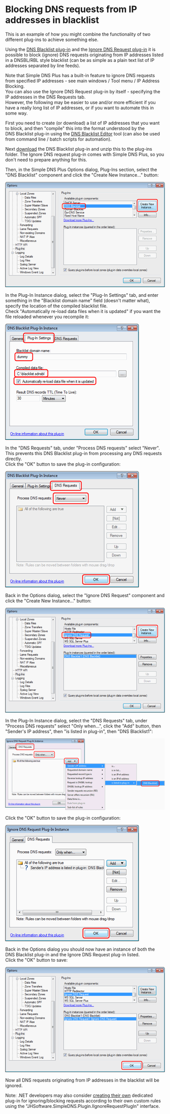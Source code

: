﻿---
category: 8
frontpage: false
comments: true
created-utc: 2019-01-01
modified-utc: 2019-01-01
---
# Blocking DNS requests from IP addresses in blacklist

This is an example of how you might combine the functionality of two different plug-ins to achieve something else.  

Using the [DNS Blacklist plug-in](https://simpledns.plus/plugin-blacklist) and the [Ignore DNS Request plug-in](https://simpledns.plus/plugin-ignorereq) it is possible to block (ignore) DNS requests originating from IP addresses listed in a DNSBL/RBL style blacklist (can be as simple as a plain text list of IP addresses separated by line feeds).  

Note that Simple DNS Plus has a built-in feature to ignore DNS requests from specified IP addresses - see main windows / Tool menu / IP Address Blocking.  
You can also use the Ignore DNS Request plug-in by itself - specifying the IP addresses in the DNS Requests tab.  
However, the following may be easier to use and/or more efficient if you have a really long list of IP addresses, or if you want to automate this in some way.  

First you need to create (or download) a list of IP addresses that you want to block, and then "compile" this into the format understood by the DNS Blacklist plug-in using the [DNS Blacklist Editor](https://simpledns.plus/dnsbl-editor) tool (can also be used from command line / batch scripts for automation).  

Next [download](https://simpledns.plus/plugins) the DNS Blacklist plug-in and unzip this to the plug-ins folder. The Ignore DNS request plug-in comes with Simple DNS Plus, so you don't need to prepare anything for this.  

Then, in the Simple DNS Plus Options dialog, Plug-Ins section, select the "DNS Blacklist" component and click the "Create New Instance..." button:  

![](img/5/1.png)  

In the Plug-In Instance dialog, select the "Plug-In Settings" tab, and enter something in the "Blacklist domain name" field (doesn't matter what), specify the location of the compiled blacklist file.  
Check "Automatically re-load data files when it is updated" if you want the file reloaded whenever you recompile it:  

![](img/5/2.png)  

In the "DNS Requests" tab, under "Process DNS requests" select "Never".  
This prevents this DNS Blacklist plug-in from processing any DNS requests directly.  
Click the "OK" button to save the plug-in configuration:  

![](img/5/3.png)  

Back in the Options dialog, select the "Ignore DNS Request" component and click the "Create New Instance..." button:  

![](img/5/4.png)  

In the Plug-In Instance dialog, select the "DNS Requests" tab, under "Process DNS requests" select "Only when...", click the "Add" button, then "Sender's IP address", then "is listed in plug-in", then "DNS Blacklist1":  

![](img/5/5.png)  

Click the "OK" button to save the plug-in configuration:  

![](img/5/6.png)  

Back in the Options dialog you should now have an instance of both the DNS Blacklist plug-in and the Ignore DNS Request plug-in listed.  
Click the "OK" button to save:  

![](img/5/7.png)  

Now all DNS requests originating from IP addresses in the blacklist will be ignored.  

Note: .NET developers may also consider [creating their own](/kb/31/developing-plug-ins-for-simple-dns-plus-v5-2-and-later) dedicated plug-in for ignoring/blocking requests according to their own custom rules using the "JHSoftware.SimpleDNS.Plugin.IIgnoreRequestPlugIn" interface.